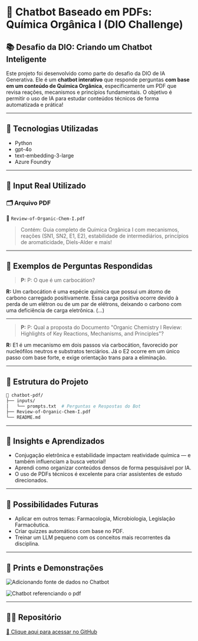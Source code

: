 # 🤖 Chatbot Baseado em PDFs: Química Orgânica I (DIO Challenge)

## 📚 Desafio da DIO: Criando um Chatbot Inteligente

Este projeto foi desenvolvido como parte do desafio da DIO de IA Generativa. Ele é um **chatbot interativo** que responde perguntas **com base em um conteúdo de Química Orgânica**, especificamente um PDF que revisa reações, mecanismos e princípios fundamentais. O objetivo é permitir o uso de IA para estudar conteúdos técnicos de forma automatizada e prática!

---

## 🧠 Tecnologias Utilizadas

- Python
- gpt-4o
- text-embedding-3-large
- Azure Foundry

---

## 🧾 Input Real Utilizado

### 🗂 Arquivo PDF
📄 `Review-of-Organic-Chem-I.pdf`

> Contém: Guia completo de Química Orgânica I com mecanismos, reações (SN1, SN2, E1, E2), estabilidade de intermediários, princípios de aromaticidade, Diels-Alder e mais!

---

## 💬 Exemplos de Perguntas Respondidas

> **P:** P: O que é um carbocátion?

**R:** Um carbocátion é uma espécie química que possui um átomo de carbono carregado positivamente. Essa carga positiva ocorre devido à perda de um elétron ou de um par de elétrons, deixando o carbono com uma deficiência de carga eletrônica. (...)

---

> **P:** P: Qual a proposta do Documento "Organic Chemistry I Review: Highlights of Key Reactions, Mechanisms, and Principles"?

**R:** E1 é um mecanismo em dois passos via carbocátion, favorecido por nucleófilos neutros e substratos terciários. Já o E2 ocorre em um único passo com base forte, e exige orientação trans para a eliminação.

---

## 📂 Estrutura do Projeto

```bash
📁 chatbot-pdf/
├── inputs/
│   └── prompts.txt  # Perguntas e Respostas do Bot
├── Review-of-Organic-Chem-I.pdf
└── README.md
````

---

## 🧠 Insights e Aprendizados

* Conjugação eletrônica e estabilidade impactam reatividade química — e também influenciam a busca vetorial!
* Aprendi como organizar conteúdos densos de forma pesquisável por IA.
* O uso de PDFs técnicos é excelente para criar assistentes de estudo direcionados.

---

## 🔮 Possibilidades Futuras

* Aplicar em outros temas: Farmacologia, Microbiologia, Legislação Farmacêutica.
* Criar quizzes automáticos com base no PDF.
* Treinar um LLM pequeno com os conceitos mais recorrentes da disciplina.

---

## 📸 Prints e Demonstrações
![Adicionando fonte de dados no Chatbot](https://github.com/user-attachments/assets/c7747dbb-29af-465e-b753-227663fba999)

![Chatbot referenciando o pdf](https://github.com/user-attachments/assets/1e89ddbb-f497-4f94-806f-75ef7b591ce5)


---

## 👨‍🔬 Repositório

[🔗 Clique aqui para acessar no GitHub](https://github.com/Azaphz/personal-bot-dio)
